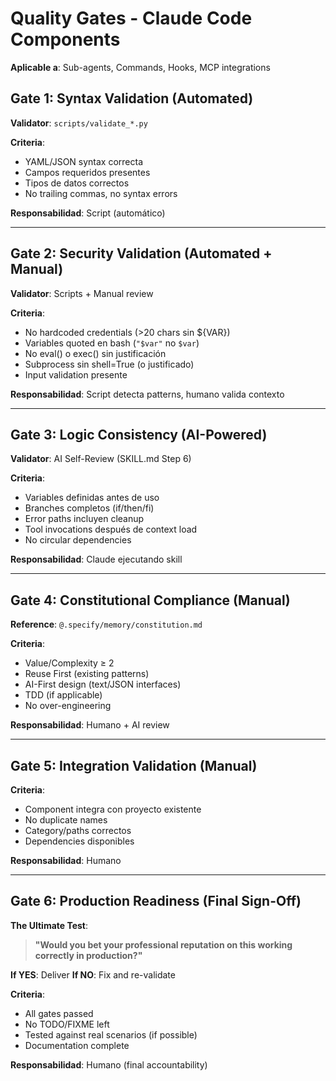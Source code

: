 # Quality Gates - Claude Code Components

**Aplicable a**: Sub-agents, Commands, Hooks, MCP integrations

## Gate 1: Syntax Validation (Automated)

**Validator**: `scripts/validate_*.py`

**Criteria**:

- YAML/JSON syntax correcta
- Campos requeridos presentes
- Tipos de datos correctos
- No trailing commas, no syntax errors

**Responsabilidad**: Script (automático)

---

## Gate 2: Security Validation (Automated + Manual)

**Validator**: Scripts + Manual review

**Criteria**:

- No hardcoded credentials (>20 chars sin ${VAR})
- Variables quoted en bash (`"$var"` no `$var`)
- No eval() o exec() sin justificación
- Subprocess sin shell=True (o justificado)
- Input validation presente

**Responsabilidad**: Script detecta patterns, humano valida contexto

---

## Gate 3: Logic Consistency (AI-Powered)

**Validator**: AI Self-Review (SKILL.md Step 6)

**Criteria**:

- Variables definidas antes de uso
- Branches completos (if/then/fi)
- Error paths incluyen cleanup
- Tool invocations después de context load
- No circular dependencies

**Responsabilidad**: Claude ejecutando skill

---

## Gate 4: Constitutional Compliance (Manual)

**Reference**: `@.specify/memory/constitution.md`

**Criteria**:

- Value/Complexity ≥ 2
- Reuse First (existing patterns)
- AI-First design (text/JSON interfaces)
- TDD (if applicable)
- No over-engineering

**Responsabilidad**: Humano + AI review

---

## Gate 5: Integration Validation (Manual)

**Criteria**:

- Component integra con proyecto existente
- No duplicate names
- Category/paths correctos
- Dependencies disponibles

**Responsabilidad**: Humano

---

## Gate 6: Production Readiness (Final Sign-Off)

**The Ultimate Test**:

> **"Would you bet your professional reputation on this working correctly in production?"**

**If YES**: Deliver
**If NO**: Fix and re-validate

**Criteria**:

- All gates passed
- No TODO/FIXME left
- Tested against real scenarios (if possible)
- Documentation complete

**Responsabilidad**: Humano (final accountability)
